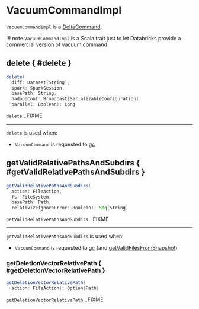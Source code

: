 # VacuumCommandImpl

`VacuumCommandImpl` is a [DeltaCommand](../DeltaCommand.md).

!!! note
    `VacuumCommandImpl` is a Scala trait just to let Databricks provide a commercial version of vacuum command.

## delete { #delete }

```scala
delete(
  diff: Dataset[String],
  spark: SparkSession,
  basePath: String,
  hadoopConf: Broadcast[SerializableConfiguration],
  parallel: Boolean): Long
```

`delete`...FIXME

---

`delete` is used when:

* `VacuumCommand` is requested to [gc](VacuumCommand.md#gc)

## getValidRelativePathsAndSubdirs { #getValidRelativePathsAndSubdirs }

```scala
getValidRelativePathsAndSubdirs(
  action: FileAction,
  fs: FileSystem,
  basePath: Path,
  relativizeIgnoreError: Boolean): Seq[String]
```

`getValidRelativePathsAndSubdirs`...FIXME

---

`getValidRelativePathsAndSubdirs` is used when:

* `VacuumCommand` is requested to [gc](VacuumCommand.md#gc) (and [getValidFilesFromSnapshot](VacuumCommand.md#getValidFilesFromSnapshot))

### getDeletionVectorRelativePath { #getDeletionVectorRelativePath }

```scala
getDeletionVectorRelativePath(
  action: FileAction): Option[Path]
```

`getDeletionVectorRelativePath`...FIXME

